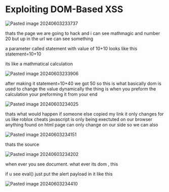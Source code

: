 # Exploiting DOM-Based XSS 

![Pasted image 20240603233737](https://github.com/user-attachments/assets/1515a880-145f-4a89-9059-448aec49f7ab)


thats the page we are going to hack and i can see mathmagic and number 20 but up in the url we can see something 

a parameter called statement with value of 10+10 looks like this statement=10+10 

its like a mathmatical calculation

![Pasted image 20240603233906](https://github.com/user-attachments/assets/af034b88-ccae-4223-bd0d-3181debb98c5)


after making it statement=10+40 we got 50 so this is what basically dom is used to change the value dynamically the thing is when you preform the calculation your preforming it from your end  

![Pasted image 20240603234025](https://github.com/user-attachments/assets/70e667a9-4c34-4745-88c2-561eedbca728)


thats what would happen if someone else copied my link it only changes for us like roblox cheats 
javascript is only being exectuted on our browser anything found on html page can only change on our side so we can also

![Pasted image 20240603234151](https://github.com/user-attachments/assets/66915742-2d0e-476e-a8e0-be74bbfd8e76)


thats the source 

![Pasted image 20240603234202](https://github.com/user-attachments/assets/2281389f-516b-41c6-bb1e-9cf2dc7b8f82)


when ever you see document. what ever its dom , this 

if u see eval() just put the alert payload in it like this 

![Pasted image 20240603234410](https://github.com/user-attachments/assets/7f86837c-87ed-4e87-a19d-42d51a0c604c)
